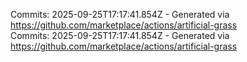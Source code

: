Commits: 2025-09-25T17:17:41.854Z - Generated via https://github.com/marketplace/actions/artificial-grass
<br>
Commits: 2025-09-25T17:17:41.854Z - Generated via https://github.com/marketplace/actions/artificial-grass
<br>
